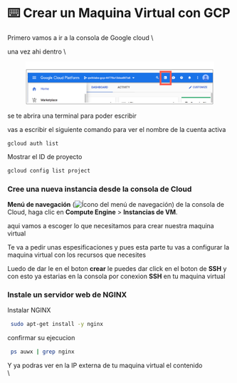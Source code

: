 # ⌨️ Crear un Maquina Virtual con GCP

Primero vamos a ir a la consola de Google cloud \


una vez ahi dentro \


<figure><img src="../../.gitbook/assets/image (3).png" alt=""><figcaption></figcaption></figure>

se te abrira una terminal para poder escribir

vas a escribir el siguiente comando para ver el nombre de la cuenta activa&#x20;

```batch
gcloud auth list
```

Mostrar el ID de proyecto

```bash
gcloud config list project
```

### Cree una nueva instancia desde la consola de Cloud <a href="#step4" id="step4"></a>

**Menú de navegación** (![Ícono del menú de navegación](https://cdn.qwiklabs.com/tkgw1TDgj4Q%2BYKQUW4jUFd0O5OEKlUMBRYbhlCrF0WY%3D)) de la consola de Cloud, haga clic en **Compute Engine** > **Instancias de VM**.



aqui vamos a escoger lo que necesitamos para crear  nuestra maquina virtual

Te va a pedir unas espesificaciones y pues esta parte tu vas a configurar la maquina virtual con los recursos que necesites&#x20;

Luedo de dar le en el boton **crear** le puedes dar click en el boton de **SSH** y con esto ya estarias en la consola por conexion **SSH** en tu maquina virtual



### Instale un servidor web de NGINX <a href="#step5" id="step5"></a>



Instalar NGINX&#x20;

```bash
 sudo apt-get install -y nginx
```

confirmar su ejecucion&#x20;

```bash
 ps auwx | grep nginx
```

Y ya podras ver en la IP externa de tu maquina virtual el contenido \
\
